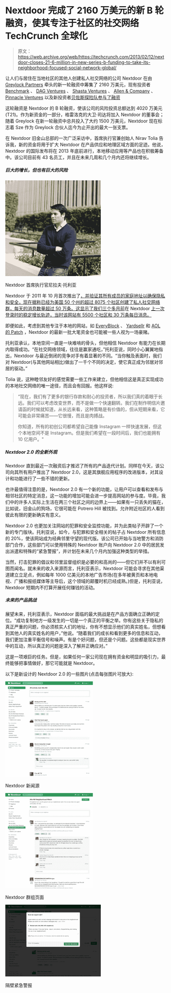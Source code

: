 # Nextdoor 完成了 2160 万美元的新 B 轮融资，使其专注于社区的社交网络 TechCrunch 全球化

> 原文：<https://web.archive.org/web/https://techcrunch.com/2013/02/12/nextdoor-closes-21-6-million-in-new-series-b-funding-to-take-its-neighborhood-focused-social-network-global/>

让人们与居住在当地社区的其他人创建私人社交网络的公司 Nextdoor 在由 [Greylock Partners](https://web.archive.org/web/20221206024347/http://www.crunchbase.com/financial-organization/greylock) 牵头的新一轮融资中筹集了 2160 万美元，现有投资者 [Benchmark](https://web.archive.org/web/20221206024347/http://www.crunchbase.com/financial-organization/benchmark-1) 、 [DAG Ventures](https://web.archive.org/web/20221206024347/http://www.crunchbase.com/financial-organization/dag-ventures) 、 [Shasta Ventures](https://web.archive.org/web/20221206024347/http://www.crunchbase.com/financial-organization/shasta-ventures) 、 [Allen & Company](https://web.archive.org/web/20221206024347/http://www.crunchbase.com/financial-organization/allen-and-company) 、 [Pinnacle Ventures](https://web.archive.org/web/20221206024347/http://www.crunchbase.com/financial-organization/pinnacle-ventures) 以及新投资者[贝佐斯探险队参与了融资](https://web.archive.org/web/20221206024347/http://www.crunchbase.com/financial-organization/bezos-expeditions)

这轮融资是 Nextdoor 的 B 轮融资，使该公司的风险投资总额达到 4020 万美元(T21)。作为新资金的一部分，格雷洛克的大卫·司达将加入 Nextdoor 的董事会；随着 Greylock 在新一轮融资中总共投入了大约 1500 万美元，Nextdoor 现在标志着 Sze 作为 Greylock 合伙人迄今为止开出的最大一张支票。

在 Nextdoor 旧金山总部的一次广泛采访中，首席执行官兼创始人 Nirav Tolia 告诉我，新的资金将用于扩大 Nextdoor 在产品供应和地理区域方面的足迹。他说，Nextdoor 的国际发布将在 2013 年底前进行，本地移动应用等产品也在积极筹备中。该公司目前有 43 名员工，并且在未来几周和几个月内还将继续增长。

##### 巨大的增长，但也有巨大的风险

[![Nextdoor CEO Nirav Tolia](img/4c60abecdddaee40ee583560a8f56ec1.png)](https://web.archive.org/web/20221206024347/https://beta.techcrunch.com/wp-content/uploads/2013/02/niravtolia.jpg)

Nextdoor 首席执行官尼拉夫·托利亚

Nextdoor 于 2011 年 10 月首次推出了[，并验证其所有成员的家庭地址以确保隐私和安全，现在据称已经为美国 50 个州的超过 8075 个社区创建了私人社交网络群，每天的消息数量超过 50 万条。这显示了我们三个多月前](https://web.archive.org/web/20221206024347/https://beta.techcrunch.com/2011/10/26/benchmark-backed-nextdoor-launches-as-a-private-social-network-for-neighborhoods/)在 Nextdoor [上一次登录时的稳定增长轨迹，当时该网站有 5500 个社区和 30 万条每日消息。](https://web.archive.org/web/20221206024347/https://beta.techcrunch.com/2012/10/31/one-year-in-nextdoor-the-social-network-for-neighborhoods-talks-numbers-tctv/)

即便如此，考虑到其他专注于本地的网站，如 [EveryBlock](https://web.archive.org/web/20221206024347/https://beta.techcrunch.com/2013/02/07/nbc-shutters-hyper-local-news-and-information-site-everyblock-after-failing-to-find-the-right-business-model/) 、 [Yardsellr](https://web.archive.org/web/20221206024347/https://beta.techcrunch.com/2013/02/11/yardsellr-the-ebay-for-facebook-becomes-the-latest-casualty-in-social-local-commerce/) 和 [AOL 的 Patch](https://web.archive.org/web/20221206024347/https://beta.techcrunch.com/2013/02/08/aols-hyperlocal-effort-patch-misses-40m-50m-sales-target-partly-because-of-sandy-still-aiming-for-profitability-in-2013/) ，Nextdoor 的最新一批大笔资金也可能被一些人视为一场豪赌。

托利亚承认，本地空间一直是一块难啃的骨头，但他相信 Nextdoor 有能力在长期内取得成功。“在社交网络领域，往往是赢家通吃，”托利亚说，同时小心翼翼地指出，Nextdoor 与最近倒闭的竞争对手有着显著的不同。“当你触及表面时，我们对 Nextdoor(与其他网站相比)做出了一千个不同的决定，使它真正成为邻居对邻居的驱动。”

Tolia 说，这种睦邻友好的感觉需要一些工作来建立，但他相信这是真正实现成功的本地社交网络的唯一途径，而且会有回报。他这样说:

> “现在，我们有了更多的银行存款和耐心的投资者，所以我们真的着眼于长远。我们可以考虑改变世界，而不是做一个快速翻转。我们在制作明信片邀请函的时候就知道，从长远来看，这种策略是有价值的，但从短期来看，它可能会非常痛苦——它很慢，而且是肉搏战。
> 
> 你知道，所有的初创公司都希望自己能像 Instagram 一样快速发展，但这个本地空间不是 Instagram。但是我们希望在一段时间后，我们也能拥有 10 亿用户。"

##### Nextdoor 2.0 的全新外观

Nextdoor 直到最近一次融资后才推迟了所有的产品迭代计划。同样在今天，该公司向其所有用户推出了 Nextdoor 2.0，这是其旗舰应用程序的改进版本，对其设计和功能进行了一些不错的更新。

也许最值得注意的是，Nextdoor 2.0 有一个新的功能，让用户可以查看和发布与相邻社区的特定消息，这一功能的增加可能会进一步提高网站的参与度。毕竟，我们中的许多人实际上生活在两三个社区之间的边界上——如果有一只丢失的猫在，比如说，旧金山的狗场，它很可能在 Potrero Hill 被找到。允许附近社区的人看到彼此有限的更新确实有意义。

Nextdoor 2.0 也更加关注网站的犯罪和安全监控功能，并为此类帖子开辟了一个新的专门版块。托利亚说，如今，与犯罪和安全相关的帖子占 Nextdoor 所有信息的 20%，使该网站成为经典邻里守望的现代版。该公司已开始与当地警方和消防部门合作，这些部门可以使用特殊的 Nextdoor 账户向 Nextdoor 2.0 中的居民发出派遣和特殊的“紧急警报”，并计划在未来几个月内加强这种类型的举措。

当然，打击犯罪的倡议和邻里监督组织是必要的和高尚的——但它们并不以有利可图而闻名。就未来的收入来源而言，托利亚表示，Nextdoor 可能会寻求在其他渠道建立立足点，例如每年 1000 亿美元的本地广告市场(在多年被黄页和本地电视、广播和报纸媒体等主导后，这个领域的颠覆时机已经成熟。)但是，托利亚说，Nextdoor 短期内不打算开展任何赚钱的活动。

##### 未来的产品挑战

展望未来，托利亚表示，Nextdoor 面临的最大挑战是在产品方面确立正确的定位。“成功复制地方一级发生的一切是一个真正的平衡之举。你有这些关于隐私的真正严重的问题，你必须核实人们的地址，你有不想显示他们的真实姓名，但想看到其他人的真实姓名的用户，”他说。“随着我们的成长和看到更多的信息和互动，我们更加注重平衡信号和噪声。有是个好问题，但还是个问题。这些都是现实世界中的互动，所以真正的问题是深入了解并正确应对。”

这是一项艰巨的任务。但是，如果任何一家公司现在拥有资金和明显的吸引力，最终能够把事情做好，那它可能就是 Nextdoor。

以下是新设计的 Nextdoor 2.0 的一些图片(点击每张图片可放大):

[![Nextdoor news feed](img/1dec56086f8eb485297ac8358f85212d.png)](https://web.archive.org/web/20221206024347/https://beta.techcrunch.com/wp-content/uploads/2013/02/nextdoornewsfeed.png)

Nextdoor 新闻源

[![Nextdoor group page](img/24b34e048c929169266de4e03e7daeeb.png)](https://web.archive.org/web/20221206024347/https://beta.techcrunch.com/wp-content/uploads/2013/02/nextdoorgroup.png)

Nextdoor 群组页面

[![Nextdoor urgent alert](img/3b6dce0d005ba6663376b46c93d36eba.png)](https://web.archive.org/web/20221206024347/https://beta.techcrunch.com/wp-content/uploads/2013/02/nextdoorurgentalert.png)

隔壁紧急警报